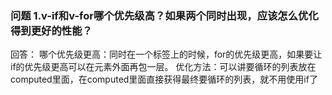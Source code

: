 ### 问题 1.v-if和v-for哪个优先级高？如果两个同时出现，应该怎么优化得到更好的性能？
回答：
哪个优先级更高：同时在一个标签上的时候，for的优先级更高，如果要让if的优先级更高可以在元素外面再包一层。
优化方法：可以讲要循环的列表放在computed里面，在computed里面直接获得最终要循环的列表，就不用使用if了